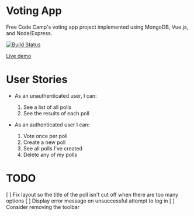 # Voting App

Free Code Camp's voting app project implemented using MongoDB, Vue.js, and Node/Express.

[![Build Status](https://travis-ci.org/fiftyfivebells/vue-voting-app.svg?branch=master)](https://travis-ci.org/fiftyfivebells/vue-voting-app)

[Live demo](https://ffb-voting-app.herokuapp.com)

# User Stories

* As an unauthenticated user, I can:
    1. See a list of all polls
    2. See the results of each poll

* As an authenticated user I can:
    1. Vote once per poll
    2. Create a new poll
    3. See all polls I've created
    4. Delete any of my polls

# TODO

[ ] Fix layout so the title of the poll isn't cut off when there are too many options
[ ] Display error message on unsuccessful attempt to log in
[ ] Consider removing the toolbar